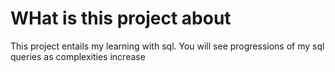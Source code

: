 # WHat is this project about
This project entails my learning with sql. You will see progressions
of my sql queries as complexities increase
